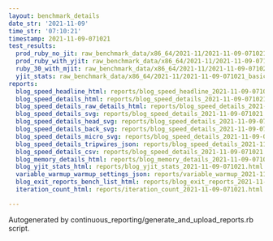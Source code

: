 ```yaml
---
layout: benchmark_details
date_str: '2021-11-09'
time_str: '07:10:21'
timestamp: 2021-11-09-071021
test_results:
  prod_ruby_no_jit: raw_benchmark_data/x86_64/2021-11/2021-11-09-071021_basic_benchmark_prod_ruby_no_jit.json
  prod_ruby_with_yjit: raw_benchmark_data/x86_64/2021-11/2021-11-09-071021_basic_benchmark_prod_ruby_with_yjit.json
  ruby_30_with_mjit: raw_benchmark_data/x86_64/2021-11/2021-11-09-071021_basic_benchmark_ruby_30_with_mjit.json
  yjit_stats: raw_benchmark_data/x86_64/2021-11/2021-11-09-071021_basic_benchmark_yjit_stats.json
reports:
  blog_speed_headline_html: reports/blog_speed_headline_2021-11-09-071021.html
  blog_speed_details_html: reports/blog_speed_details_2021-11-09-071021.html
  blog_speed_details_raw_details_html: reports/blog_speed_details_2021-11-09-071021.raw_details.html
  blog_speed_details_svg: reports/blog_speed_details_2021-11-09-071021.svg
  blog_speed_details_head_svg: reports/blog_speed_details_2021-11-09-071021.head.svg
  blog_speed_details_back_svg: reports/blog_speed_details_2021-11-09-071021.back.svg
  blog_speed_details_micro_svg: reports/blog_speed_details_2021-11-09-071021.micro.svg
  blog_speed_details_tripwires_json: reports/blog_speed_details_2021-11-09-071021.tripwires.json
  blog_speed_details_csv: reports/blog_speed_details_2021-11-09-071021.csv
  blog_memory_details_html: reports/blog_memory_details_2021-11-09-071021.html
  blog_yjit_stats_html: reports/blog_yjit_stats_2021-11-09-071021.html
  variable_warmup_warmup_settings_json: reports/variable_warmup_2021-11-09-071021.warmup_settings.json
  blog_exit_reports_bench_list_html: reports/blog_exit_reports_2021-11-09-071021.bench_list.html
  iteration_count_html: reports/iteration_count_2021-11-09-071021.html

---
```

Autogenerated by continuous_reporting/generate_and_upload_reports.rb script.
